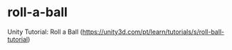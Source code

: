 # roll-a-ball
Unity Tutorial: Roll a Ball (https://unity3d.com/pt/learn/tutorials/s/roll-ball-tutorial)

